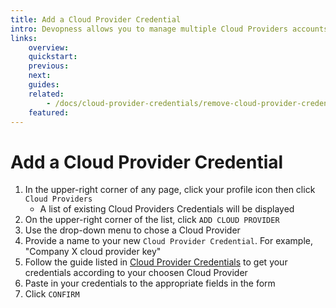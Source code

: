 ```yaml
---
title: Add a Cloud Provider Credential
intro: Devopness allows you to manage multiple Cloud Providers accounts from a single platform. Add Cloud Providers Credentials to your Devopness account to provision and manage cloud infrastructure resources with increased productivity.
links:
    overview:
    quickstart:
    previous:
    next:
    guides:
    related:
        - /docs/cloud-provider-credentials/remove-cloud-provider-credential
    featured:
---
```


# Add a Cloud Provider Credential
1. In the upper-right corner of any page, click your profile icon then click `Cloud Providers`
    - A list of existing Cloud Providers Credentials will be displayed
1. On the upper-right corner of the list, click `ADD CLOUD PROVIDER`
1. Use the drop-down menu to chose a Cloud Provider
1. Provide a name to your new `Cloud Provider Credential`. For example, "Company X cloud provider key"
1. Follow the guide listed in [Cloud Provider Credentials](./index.md) to get your credentials according to your choosen Cloud Provider
1. Paste in your credentials to the appropriate fields in the form
1. Click `CONFIRM`
